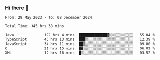 ### Hi there 👋

<!--START_SECTION:waka-->

```txt
From: 29 May 2023 - To: 08 December 2024

Total Time: 345 hrs 38 mins

Java              192 hrs 4 mins  █████████████▓░░░░░░░░░░░   55.04 %
TypeScript        43 hrs 13 mins  ███░░░░░░░░░░░░░░░░░░░░░░   12.39 %
JavaScript        34 hrs 11 mins  ██▒░░░░░░░░░░░░░░░░░░░░░░   09.80 %
C                 21 hrs 15 mins  █▓░░░░░░░░░░░░░░░░░░░░░░░   06.09 %
XML               12 hrs 16 mins  █░░░░░░░░░░░░░░░░░░░░░░░░   03.52 %
```

<!--END_SECTION:waka-->
<!--
**the-beef-calculator/the-beef-calculator** is a ✨ _special_ ✨ repository because its `README.md` (this file) appears on your GitHub profile.

Here are some ideas to get you started:

- 🔭 I’m currently working on ...
- 🌱 I’m currently learning ...
- 👯 I’m looking to collaborate on ...
- 🤔 I’m looking for help with ...
- 💬 Ask me about ...
- 📫 How to reach me: ...
- 😄 Pronouns: ...
- ⚡ Fun fact: ...
-->
